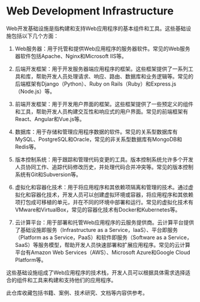 # Web Development Infrastructure
Web开发基础设施是指构建和支持Web应用程序的基本组件和工具。这些基础设施包括以下几个方面：

1. Web服务器：用于托管和提供Web应用程序的服务器软件。常见的Web服务器软件包括Apache、Nginx和Microsoft IIS等。

2. 后端开发框架：用于开发服务器端应用程序的框架。这些框架提供了一系列工具和库，帮助开发人员处理请求、响应、路由、数据库和业务逻辑等。常见的后端框架有Django（Python）、Ruby on Rails（Ruby）和Express.js（Node.js）等。

3. 前端开发框架：用于开发用户界面的框架。这些框架提供了一些预定义的组件和工具，帮助开发人员构建交互性和响应式的用户界面。常见的前端框架有React、Angular和Vue.js等。

4. 数据库：用于存储和管理应用程序数据的软件。常见的关系型数据库有MySQL、PostgreSQL和Oracle，常见的非关系型数据库有MongoDB和Redis等。

5. 版本控制系统：用于跟踪和管理代码变更的工具。版本控制系统允许多个开发人员协同工作、追踪代码修改历史，并处理代码合并冲突等。常见的版本控制系统有Git和Subversion等。

6. 虚拟化和容器化技术：用于将应用程序和其依赖项隔离和管理的技术。通过虚拟化和容器化技术，开发人员可以创建虚拟环境或容器，将应用程序和其依赖项打包成可移植的单元，并在不同的环境中部署和运行。常见的虚拟化技术有VMware和VirtualBox，常见的容器化技术有Docker和Kubernetes等。

7. 云计算平台：用于部署和托管Web应用程序的云服务提供商。云计算平台提供了基础设施即服务（Infrastructure as a Service，IaaS）、平台即服务（Platform as a Service，PaaS）和软件即服务（Software as a Service，SaaS）等服务模型，帮助开发人员快速部署和扩展应用程序。常见的云计算平台有Amazon Web Services（AWS）、Microsoft Azure和Google Cloud Platform等。

这些基础设施组成了Web应用程序的技术栈，开发人员可以根据具体需求选择适合的组件和工具来构建和支持他们的应用程序。

此仓库收藏包括书籍、案例、技术研究、文档等内容供参考。